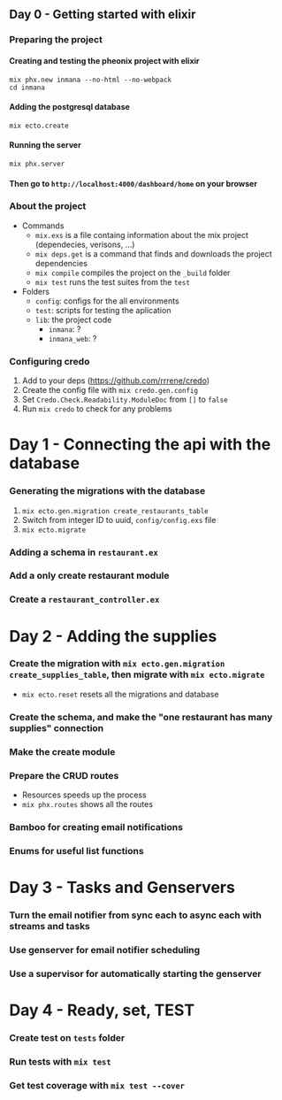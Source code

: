 ## Day 0 - Getting started with elixir

### Preparing the project

#### Creating and testing the pheonix project with elixir
```
mix phx.new inmana --no-html --no-webpack
cd inmana
```

#### Adding the postgresql database
```
mix ecto.create
```

#### Running the server
```
mix phx.server
```

#### Then go to ```http://localhost:4000/dashboard/home``` on your browser

### About the project
- Commands
  - ```mix.exs``` is a file containg information about the mix project (dependecies, verisons, ...)
  - ```mix deps.get``` is a command that finds and downloads the project dependencies
  - ```mix compile``` compiles the project on the ```_build``` folder
  - ```mix test``` runs the test suites from the ```test```
- Folders
  - ```config```: configs for the all environments
  - ```test```: scripts for testing the aplication
  - ```lib```: the project code
    - ```inmana```: ?
    - ```inmana_web```: ?

### Configuring credo
1. Add to your deps (https://github.com/rrrene/credo)
2. Create the config file with ```mix credo.gen.config```
3. Set ```Credo.Check.Readability.ModuleDoc``` from ```[]``` to ```false```
4. Run ```mix credo``` to check for any problems

# Day 1 - Connecting the api with the database

### Generating the migrations with the database
1. ```mix ecto.gen.migration create_restaurants_table```
2. Switch from integer ID to uuid, ```config/config.exs``` file
3. ```mix ecto.migrate```

### Adding a schema in ```restaurant.ex```

### Add a only create restaurant module

### Create a ```restaurant_controller.ex```

# Day 2 - Adding the supplies

### Create the migration with ```mix ecto.gen.migration create_supplies_table```, then migrate with ```mix ecto.migrate```
- ```mix ecto.reset``` resets all the migrations and database

### Create the schema, and make the "one restaurant has many supplies" connection

### Make the create module

### Prepare the CRUD routes
- Resources speeds up the process
- ```mix phx.routes``` shows all the routes

### Bamboo for creating email notifications

### Enums for useful list functions

# Day 3 - Tasks and Genservers

### Turn the email notifier from sync each to async each with streams and tasks

### Use genserver for email notifier scheduling

### Use a supervisor for automatically starting the genserver

# Day 4 - Ready, set, TEST

### Create test on ```tests``` folder

### Run tests with ```mix test```

### Get test coverage with ```mix test --cover```